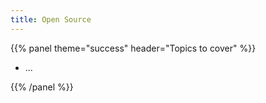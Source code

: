 ```yaml
---
title: Open Source
---
```



{{% panel theme="success" header="Topics to cover" %}}

 - ...

{{% /panel %}}